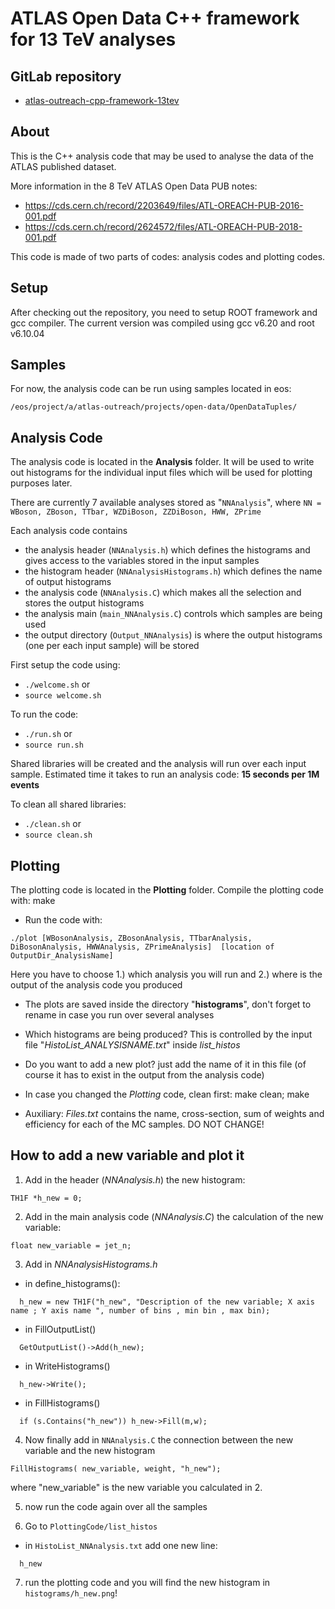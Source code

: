 # ATLAS Open Data C++ framework for 13 TeV analyses

## GitLab repository
* [atlas-outreach-cpp-framework-13tev](https://gitlab.cern.ch/lserkin/atlas-outreach-cpp-framework-13tev)

## About
This is the C++ analysis code that may be used to analyse the data of the ATLAS published dataset.

More information in the 8 TeV ATLAS Open Data PUB notes:

* https://cds.cern.ch/record/2203649/files/ATL-OREACH-PUB-2016-001.pdf
* https://cds.cern.ch/record/2624572/files/ATL-OREACH-PUB-2018-001.pdf

This code is made of two parts of codes: analysis codes and plotting codes.

## Setup
After checking out the repository, you need to setup ROOT framework and gcc compiler. The current version was compiled using gcc v6.20 and root v6.10.04

## Samples
For now, the analysis code can be run using samples located in eos:
```
/eos/project/a/atlas-outreach/projects/open-data/OpenDataTuples/
```

## Analysis Code
The analysis code is located in the **Analysis** folder. It will be used to write out histograms for the individual input files which will be used for plotting purposes later.

There are currently 7 available analyses stored as "```NNAnalysis```", where ```NN = WBoson, ZBoson, TTbar, WZDiBoson, ZZDiBoson, HWW, ZPrime```

Each analysis code contains
- the analysis header (```NNAnalysis.h```) which defines the histograms and gives access to the variables stored in the input samples
- the histogram header (```NNAnalysisHistograms.h```) which defines the name of output histograms
- the analysis code (```NNAnalysis.C```) which makes all the selection and stores the output histograms
- the analysis main (```main_NNAnalysis.C```) controls which samples are being used
- the output directory (```Output_NNAnalysis```) is where the output histograms (one per each input sample) will be stored

First setup the code using:
* ```./welcome.sh```
or
* ```source welcome.sh```


To run the code:
* ```./run.sh```
or
* ```source run.sh```

Shared libraries will be created and the analysis will run over each input sample.
Estimated time it takes to run an analysis code: **15 seconds per 1M events**

To clean all shared libraries:
* ```./clean.sh```
or
* ```source clean.sh```

## Plotting
The plotting code is located in the **Plotting** folder. Compile the plotting code with:
make

- Run the code with:
```
./plot [WBosonAnalysis, ZBosonAnalysis, TTbarAnalysis, DiBosonAnalysis, HWWAnalysis, ZPrimeAnalysis]  [location of OutputDir_AnalysisName]
```

Here you have to choose
1.) which analysis you will run
and
2.) where is the output of the analysis code you produced

- The plots are saved inside the directory "**histograms**", don't forget to rename in case you run over several analyses

- Which histograms are being produced? This is controlled by the input file "*HistoList_ANALYSISNAME.txt*" inside *list_histos*

- Do you want to add a new plot? just add the name of it in this file (of course it has to exist in the output from the analysis code)

- In case you changed the *Plotting* code, clean first: make clean; make

- Auxiliary: *Files.txt* contains the name, cross-section, sum of weights and efficiency for each of the MC samples. DO NOT CHANGE!

## How to add a new variable and plot it
1. Add in the header (*NNAnalysis.h*) the new histogram:
```
TH1F *h_new = 0;
```

2. Add in the main analysis code (*NNAnalysis.C*) the calculation of the new variable:
```
float new_variable = jet_n;
```

3. Add in *NNAnalysisHistograms.h*
- in define_histograms():
```
  h_new = new TH1F("h_new", "Description of the new variable; X axis name ; Y axis name ", number of bins , min bin , max bin);
```

- in FillOutputList()
```
  GetOutputList()->Add(h_new);
```

- in WriteHistograms()
```
  h_new->Write();
```

- in FillHistograms()
```
  if (s.Contains("h_new")) h_new->Fill(m,w);
```

4. Now finally add in ```NNAnalysis.C``` the connection between the new variable and the new histogram
```
FillHistograms( new_variable, weight, "h_new");
```
where "new_variable" is the new variable you calculated in 2.

5. now run the code again over all the samples

6. Go to ```PlottingCode/list_histos```
- in ```HistoList_NNAnalysis.txt``` add one new line:
```
  h_new
```

7. run the plotting code and you will find the new histogram in ```histograms/h_new.png```!
